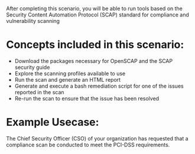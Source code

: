 After completing this scenario, you will be able to run tools based on the Security Content Automation Protocol (SCAP) standard for compliance and vulnerability scanning

# Concepts included in this scenario:
* Download the packages necessary for OpenSCAP and the SCAP security guide
* Explore the scanning profiles available to use
* Run the scan and generate an HTML report
* Generate and execute a bash remediation script for one of the issues reported in the scan
* Re-run the scan to ensure that the issue has been resolved 

# Example Usecase:
The Chief Security Officer (CSO) of your organization has requested that a compliance scan be conducted to meet the PCI-DSS requirements. 
